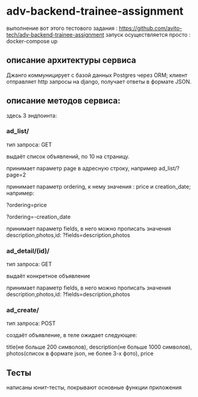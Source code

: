 # adv-backend-trainee-assignment
выполнение вот этого тестового задания : https://github.com/avito-tech/adv-backend-trainee-assignment
запуск осуществляется просто : docker-compose up


## описание архитектуры сервиса
 Джанго коммуницирует с базой данных Postgres через ORM; клиент отправляет http запросы на django, получает ответы в формате JSON.



## описание методов сервиса:
здесь 3 эндпоинта:

### ad_list/

тип запроса: GET

выдаёт список объявлений, по 10 на страницу.

принимает параметр page в адресную строку, например ad_list/?page=2

принимает параметр ordering, к нему значения : price и creation_date; например:

?ordering=price

?ordering=-creation_date

принимает параметр fields, в него можно прописать значения description,photos,id:
?fields=description,photos

### ad_detail/(id)/ 

тип запроса: GET

выдаёт конкретное объявление

принимает параметр fields, в него можно прописать значения description,photos,id:
?fields=description,photos

### ad_create/

тип запроса: POST

создаёт объявление, в теле ожидает следующее:

title(не больше 200 символов), description(не больше 1000 символов), photos(список в формате json, не более 3-х фото), price



## Тесты

написаны юнит-тесты, покрывают основные функции приложения